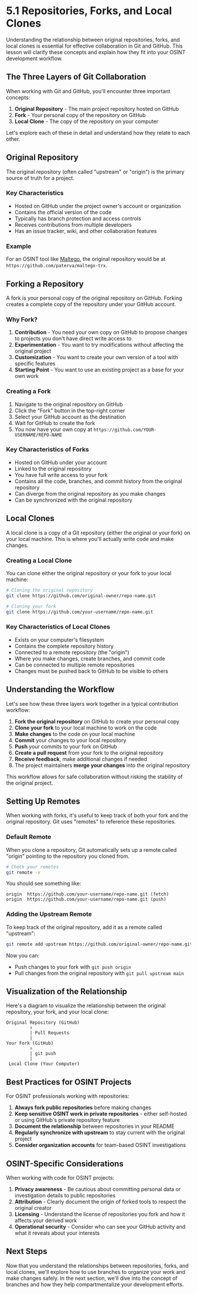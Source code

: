# 5.1 Repositories, Forks, and Local Clones

Understanding the relationship between original repositories, forks, and local clones is essential for effective collaboration in Git and GitHub. This lesson will clarify these concepts and explain how they fit into your OSINT development workflow.

## The Three Layers of Git Collaboration

When working with Git and GitHub, you'll encounter three important concepts:

1. **Original Repository** - The main project repository hosted on GitHub
2. **Fork** - Your personal copy of the repository on GitHub
3. **Local Clone** - The copy of the repository on your computer

Let's explore each of these in detail and understand how they relate to each other.

## Original Repository

The original repository (often called "upstream" or "origin") is the primary source of truth for a project.

### Key Characteristics

- Hosted on GitHub under the project owner's account or organization
- Contains the official version of the code
- Typically has branch protection and access controls
- Receives contributions from multiple developers
- Has an issue tracker, wiki, and other collaboration features

### Example

For an OSINT tool like [Maltego](https://github.com/paterva/maltego-trx), the original repository would be at `https://github.com/paterva/maltego-trx`.

## Forking a Repository

A fork is your personal copy of the original repository on GitHub. Forking creates a complete copy of the repository under your GitHub account.

### Why Fork?

1. **Contribution** - You need your own copy on GitHub to propose changes to projects you don't have direct write access to
2. **Experimentation** - You want to try modifications without affecting the original project
3. **Customization** - You want to create your own version of a tool with specific features
4. **Starting Point** - You want to use an existing project as a base for your own work

### Creating a Fork

1. Navigate to the original repository on GitHub
2. Click the "Fork" button in the top-right corner
3. Select your GitHub account as the destination
4. Wait for GitHub to create the fork
5. You now have your own copy at `https://github.com/YOUR-USERNAME/REPO-NAME`

### Key Characteristics of Forks

- Hosted on GitHub under your account
- Linked to the original repository
- You have full write access to your fork
- Contains all the code, branches, and commit history from the original repository
- Can diverge from the original repository as you make changes
- Can be synchronized with the original repository

## Local Clones

A local clone is a copy of a Git repository (either the original or your fork) on your local machine. This is where you'll actually write code and make changes.

### Creating a Local Clone

You can clone either the original repository or your fork to your local machine:

```bash
# Cloning the original repository
git clone https://github.com/original-owner/repo-name.git

# Cloning your fork
git clone https://github.com/your-username/repo-name.git
```

### Key Characteristics of Local Clones

- Exists on your computer's filesystem
- Contains the complete repository history
- Connected to a remote repository (the "origin")
- Where you make changes, create branches, and commit code
- Can be connected to multiple remote repositories
- Changes must be pushed back to GitHub to be visible to others

## Understanding the Workflow

Let's see how these three layers work together in a typical contribution workflow:

1. **Fork the original repository** on GitHub to create your personal copy
2. **Clone your fork** to your local machine to work on the code
3. **Make changes** to the code on your local machine
4. **Commit** your changes to your local repository
5. **Push** your commits to your fork on GitHub
6. **Create a pull request** from your fork to the original repository
7. **Receive feedback**, make additional changes if needed
8. The project maintainers **merge your changes** into the original repository

This workflow allows for safe collaboration without risking the stability of the original project.

## Setting Up Remotes

When working with forks, it's useful to keep track of both your fork and the original repository. Git uses "remotes" to reference these repositories.

### Default Remote

When you clone a repository, Git automatically sets up a remote called "origin" pointing to the repository you cloned from.

```bash
# Check your remotes
git remote -v
```

You should see something like:
```
origin  https://github.com/your-username/repo-name.git (fetch)
origin  https://github.com/your-username/repo-name.git (push)
```

### Adding the Upstream Remote

To keep track of the original repository, add it as a remote called "upstream":

```bash
git remote add upstream https://github.com/original-owner/repo-name.git
```

Now you can:
- Push changes to your fork with `git push origin`
- Pull changes from the original repository with `git pull upstream main`

## Visualization of the Relationship

Here's a diagram to visualize the relationship between the original repository, your fork, and your local clone:

```
Original Repository (GitHub)
         ↑
         | Pull Requests
         |
Your Fork (GitHub)
         ↑
         | git push
         |
 Local Clone (Your Computer)
```

## Best Practices for OSINT Projects

For OSINT professionals working with repositories:

1. **Always fork public repositories** before making changes
2. **Keep sensitive OSINT work in private repositories** - either self-hosted or using GitHub's private repository feature
3. **Document the relationship** between repositories in your README
4. **Regularly synchronize with upstream** to stay current with the original project
5. **Consider organization accounts** for team-based OSINT investigations

## OSINT-Specific Considerations

When working with code for OSINT projects:

1. **Privacy awareness** - Be cautious about committing personal data or investigation details to public repositories
2. **Attribution** - Clearly document the origin of forked tools to respect the original creator
3. **Licensing** - Understand the license of repositories you fork and how it affects your derived work
4. **Operational security** - Consider who can see your GitHub activity and what it reveals about your interests

## Next Steps

Now that you understand the relationships between repositories, forks, and local clones, we'll explore how to use branches to organize your work and make changes safely. In the next section, we'll dive into the concept of branches and how they help compartmentalize your development efforts.
